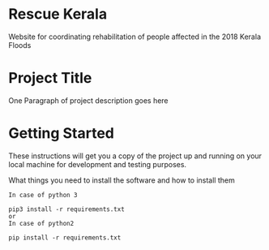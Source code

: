 # Rescue Kerala

Website for coordinating rehabilitation of people affected in the 2018 Kerala Floods

# Project Title

One Paragraph of project description goes here

# Getting Started

These instructions will get you a copy of the project up and running on your local machine for development and testing purposes. 

What things you need to install the software and how to install them

```
In case of python 3

pip3 install -r requirements.txt
or
In case of python2

pip install -r requirements.txt 
```
